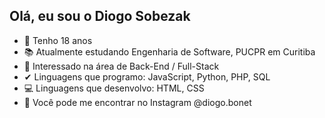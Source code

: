 ## Olá, eu sou o Diogo Sobezak

- 👴 Tenho 18 anos
- 📚 Atualmente estudando Engenharia de Software, PUCPR em Curitiba
- 👀 Interessado na área de Back-End / Full-Stack
- ✔ Linguagens que programo: JavaScript, Python, PHP, SQL
- 💻 Linguagens que desenvolvo: HTML, CSS
- 👋 Você pode me encontrar no Instagram @diogo.bonet

<!---
diogobonet/diogobonet is a ✨ special ✨ repository because its `README.md` (this file) appears on your GitHub profile.
You can click the Preview link to take a look at your changes.
--->
